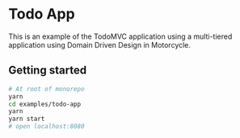 # Todo App

This is an example of the TodoMVC application using a multi-tiered application
using Domain Driven Design in Motorcycle.

## Getting started

```sh
# At root of monorepo
yarn
cd examples/todo-app
yarn
yarn start
# open localhost:8080
```